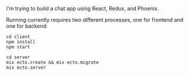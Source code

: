 I'm trying to build a chat app using React, Redux, and Phoenix.

Running currently requires two different processes, one for frontend and one for backend:

```
cd client
npm install
npm start
```

```
cd server
mix ecto.create && mix ecto.migrate
mix ecto.server
```
